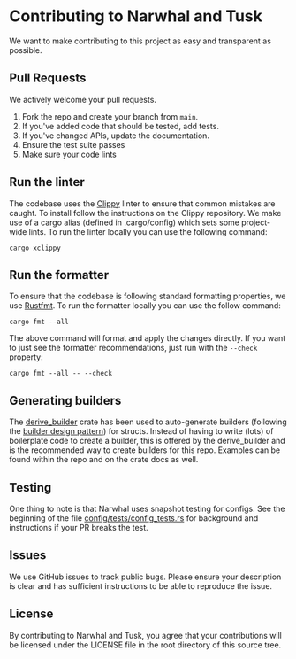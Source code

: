 # Contributing to Narwhal and Tusk
We want to make contributing to this project as easy and transparent as
possible.

## Pull Requests
We actively welcome your pull requests.

1. Fork the repo and create your branch from `main`.
2. If you've added code that should be tested, add tests.
3. If you've changed APIs, update the documentation.
4. Ensure the test suite passes
5. Make sure your code lints

## Run the linter
The codebase uses the [Clippy](https://github.com/rust-lang/rust-clippy) linter
to ensure that common mistakes are caught. To install follow the instructions
on the Clippy repository. We make use of a cargo alias (defined in
.cargo/config) which sets some project-wide lints. To run the linter locally
you can use the following command:
```
cargo xclippy
```

## Run the formatter
To ensure that the codebase is following standard formatting properties, we use
[Rustfmt](https://github.com/rust-lang/rustfmt). To run the formatter locally
you can use the follow command:
```
cargo fmt --all
```
The above command will format and apply the changes directly. If you want to just
see the formatter recommendations, just run with the `--check` property:
```
cargo fmt --all -- --check
```

## Generating builders
The [derive_builder](https://crates.io/crates/derive_builder) crate has been used to
auto-generate builders (following the [builder design pattern](https://en.wikipedia.org/wiki/Builder_pattern)) for structs. Instead of having to write (lots) of boilerplate
code to create a builder, this is offered by the derive_builder and is the recommended
way to create builders for this repo. Examples can be found within the repo and on the
crate docs as well.

## Testing
One thing to note is that Narwhal uses snapshot testing for configs. See the beginning of the file
[config/tests/config_tests.rs](config/tests/config_tests.rs) for background and instructions if your PR breaks the test.

## Issues
We use GitHub issues to track public bugs. Please ensure your description is
clear and has sufficient instructions to be able to reproduce the issue.

## License
By contributing to Narwhal and Tusk, you agree that your contributions will be licensed
under the LICENSE file in the root directory of this source tree.
